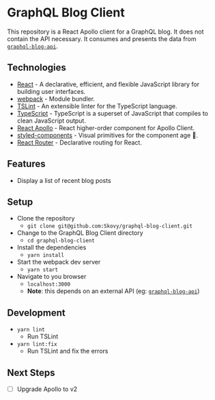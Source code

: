 # GraphQL Blog Client

This repository is a React Apollo client for a GraphQL blog. It does not contain
the API necessary. It consumes and presents the data from
[`graphql-blog-api`](https://github.com/Skovy/graphql-blog-api).

## Technologies

- [React](https://github.com/facebook/react) - A declarative, efficient, and flexible JavaScript library for building user interfaces.
- [webpack](https://github.com/webpack/webpack) - Module bundler.
- [TSLint](https://github.com/Microsoft/TypeScript) - An extensible linter for the TypeScript language.
- [TypeScript](https://www.typescriptlang.org/) - TypeScript is a superset of JavaScript that compiles to clean JavaScript output.
- [React Apollo](https://github.com/apollographql/react-apollo) - React higher-order component for Apollo Client.
- [styled-components](https://github.com/styled-components/styled-components) - Visual primitives for the component age 💅.
- [React Router](https://github.com/ReactTraining/react-router) - Declarative routing for React.

## Features

- Display a list of recent blog posts

## Setup

- Clone the repository
  - `git clone git@github.com:Skovy/graphql-blog-client.git`
- Change to the GraphQL Blog Client directory
  - `cd graphql-blog-client`
- Install the dependencies
  - `yarn install`
- Start the webpack dev server
  - `yarn start`
- Navigate to you browser
  - `localhost:3000`
  - **Note**: this depends on an external API (eg: [`graphql-blog-api`](https://github.com/Skovy/graphql-blog-api))

## Development

- `yarn lint`
  - Run TSLint
- `yarn lint:fix`
  - Run TSLint and fix the errors

## Next Steps

- [ ] Upgrade Apollo to v2
